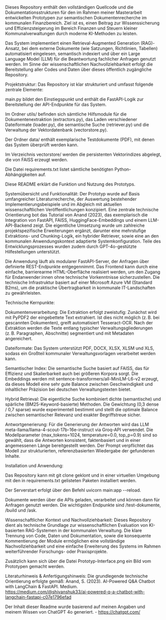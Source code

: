 Dieses Repository enthält den vollständigen Quellcode und die Dokumentationsstrukturen für den im Rahmen meiner Masterarbeit entwickelten Prototypen zur semantischen Dokumentenrecherche im kommunalen Finanzbereich. 
Ziel ist es, einen Beitrag zur Wissenssicherung und Effizienzsteigerung im Bereich Finanzen und Steuern kleiner Kommunalverwaltungen durch moderne KI-Methoden zu leisten.

Das System implementiert einen Retrieval-Augmented Generation (RAG)-Ansatz, bei dem externe Dokumente (wie Satzungen, Richtlinien, Tabellen) automatisiert eingelesen, semantisch indexiert und über ein Large Language Model (LLM) für die Beantwortung fachlicher Anfragen genutzt werden. 
Im Sinne der wissenschaftlichen Nachvollziehbarkeit erfolgt die Bereitstellung aller Codes und Daten über dieses öffentlich zugängliche Repository.

Projektstruktur:
Das Repository ist klar strukturiert und umfasst folgende zentrale Elemente:

main.py bildet den Einstiegspunkt und enthält die FastAPI-Logik zur Bereitstellung der API-Endpunkte für das System.

Im Ordner utils/ befinden sich sämtliche Hilfsmodule für die Dokumentenextraktion (extractors.py), das Laden verschiedener Dateiformate (loader.py), die semantische Suche (retriever.py) und die Verwaltung der Vektordatenbank (vectorstore.py).

Der Ordner data/ enthält exemplarische Testdokumente (PDF), mit denen das System überprüft werden kann.

Im Verzeichnis vectorstore/ werden die persistenten Vektorindizes abgelegt, die von FAISS erzeugt werden.

Die Datei requirements.txt listet sämtliche benötigten Python-Abhängigkeiten auf.

Diese README erklärt die Funktion und Nutzung des Prototyps.

Systemübersicht und Funktionalität:
Der Prototyp wurde auf Basis umfangreicher Literaturrecherche, der Auswertung bestehender Implementierungsbeispiele und im Abgleich mit aktuellen wissenschaftlichen Veröffentlichungen konzipiert. Eine zentrale technische Orientierung bot das Tutorial von Anand (2023), das exemplarisch die Integration von FastAPI, FAISS, HuggingFace-Embeddings und einem LLM-API-Backend zeigt. Die eigentliche Umsetzung wurde um zahlreiche projektspezifische Erweiterungen ergänzt, darunter eine mehrstufige Extraktions- und Chunking-Logik, ein hybrider Retriever, sowie eine an den kommunalen Anwendungskontext adaptierte Systemkonfiguration. Teile des Entwicklungsprozesses wurden zudem durch GPT-4o-gestützte Hilfestellungen unterstützt.

Die Anwendung läuft als modularer FastAPI-Server, der Anfragen über definierte REST-Endpunkte entgegennimmt. Das Frontend kann durch eine einfache, barrierearme HTML-Oberfläche realisiert werden, um den Zugang für Endanwender:innen ohne technische Vorkenntnisse sicherzustellen. Die technische Infrastruktur basiert auf einer Microsoft Azure VM (Standard B2ms), um die praktische Übertragbarkeit in kommunale IT-Landschaften zu gewährleisten.

Technische Kernpunkte:

Dokumentenverarbeitung:
Die Extraktion erfolgt zweistufig: Zunächst wird mit PyPDF2 der eingebettete Text extrahiert. Ist dies nicht möglich (z. B. bei gescannten Dokumenten), greift automatisiert Tesseract-OCR. Nach der Extraktion werden die Texte entlang typischer Verwaltungsgliederungen (z. B. Paragraphen, Abschnitte) segmentiert und mit Metadaten angereichert.

Dateiformate:
Das System unterstützt PDF, DOCX, XLSX, XLSM und XLS, sodass ein Großteil kommunaler Verwaltungsvorlagen verarbeitet werden kann.

Semantischer Index:
Die semantische Suche basiert auf FAISS, das für Effizienz und Skalierbarkeit auch bei größeren Korpora sorgt. Die Embeddings werden mit sentence-transformers/all-MiniLM-L6-v2 erzeugt, da dieses Modell eine sehr gute Balance zwischen Geschwindigkeit und inhaltlicher Präzision bei deutschen Verwaltungstexten bietet.

Hybrid Retrieval:
Die eigentliche Suche kombiniert dichte (semantische) und spärliche (BM25-Keyword-basierte) Methoden. Die Gewichtung (0,3 dense / 0,7 sparse) wurde experimentell bestimmt und stellt die optimale Balance zwischen semantischer Relevanz und exakter Begriffstreue sicher.

Antwortgenerierung:
Für die Generierung der Antworten wird das LLM meta-llama/llama-4-scout-17b-16e-instruct via Groq-API verwendet. Die Modellparameter (max_tokens=1024, temperature=0.0, top_p=0.9) sind so gewählt, dass die Antworten konsistent, faktenbasiert und in einer angemessenen Länge bereitgestellt werden. Der Prompt verpflichtet das Modell zur strukturierten, referenzbasierten Wiedergabe der gefundenen Inhalte.

Installation und Anwendung:

Das Repository kann mit git clone geklont und in einer virtuellen Umgebung mit den in requirements.txt gelisteten Paketen installiert werden.

Der Serverstart erfolgt über den Befehl uvicorn main:app --reload.

Dokumente werden über die APIs geladen, verarbeitet und können dann für Anfragen genutzt werden. Die wichtigsten Endpunkte sind /test-dokumente, /build und /ask.

Wissenschaftlicher Kontext und Nachvollziehbarkeit:
Dieses Repository dient als technische Grundlage zur wissenschaftlichen Evaluation von KI-basierten RAG-Systemen in der kommunalen Verwaltung. 
Die klare Trennung von Code, Daten und Dokumentation, sowie die konsequente Kommentierung der Module ermöglichen eine vollständige Nachvollziehbarkeit und eine einfache Erweiterung des Systems im Rahmen weiterführender Forschungs- oder Praxisprojekte.

Zusätzlich kann sich über die Datei Prototyp-Interface.png ein Bild vom Prototypen gemacht werden.

Literaturhinweis & Anfertigungshinweis:
Die grundlegende technische Orientierung erfolgte gemäß:
Anand, S. (2023). AI-Powered Q&A Chatbot with LangChain & FastAPI. Medium. https://medium.com/@shivanshuk33/ai-powered-q-a-chatbot-with-langchain-fastapi-c07e1796efad

Der Inhalt dieser Readme wurde basierend auf meinen Angaben und meinem Wissen von ChatGPT 4o generiert. - https://chatgpt.com/
